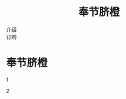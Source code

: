 <html>
<body>

<div id="header">
<h1 align="center"><FONT style="FONT-SIZE: 40pt; FILTER: shadow(color=green); WIDTH: 100%; COLOR: white; LINE-HEIGHT: 150%; FONT-FAMILY: 华文彩云"></FONT> 奉节脐橙</h1>
</div>

<div id="nav">
介绍<br>
订购<br>
</div>

<div id="section">
<h1>奉节脐橙</h1>
<p>
1
</p>
<p>
2
</p>
</div>

<div >


